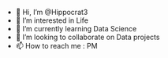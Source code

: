 - 👋 Hi, I’m @Hippocrat3
- 👀 I’m interested in Life
- 🌱 I’m currently learning Data Science
- 💞️ I’m looking to collaborate on Data projects
- 📫 How to reach me : PM

<!---
Hippocrat3/Hippocrat3 is a ✨ special ✨ repository because its `README.md` (this file) appears on your GitHub profile.
You can click the Preview link to take a look at your changes.
--->
